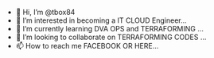 - 👋 Hi, I’m @tbox84
- 👀 I’m interested in becoming a IT CLOUD Engineer...
- 🌱 I’m currently learning DVA OPS and TERRAFORMING ...
- 💞️ I’m looking to collaborate on TERRAFORMING CODES ...
- 📫 How to reach me FACEBOOK OR HERE...

<!---
tbox84/tbox84 is a ✨ special ✨ repository because its `README.md` (this file) appears on your GitHub profile.
You can click the Preview link to take a look at your changes.
--->
